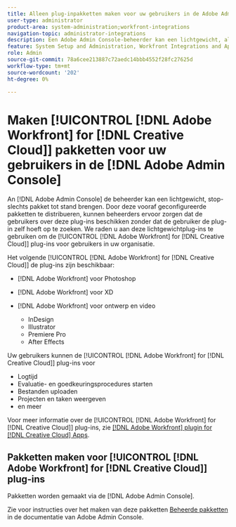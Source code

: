 ```yaml
---
title: Alleen plug-inpakketten maken voor uw gebruikers in de Adobe Admin Console
user-type: administrator
product-area: system-administration;workfront-integrations
navigation-topic: administrator-integrations
description: Een Adobe Admin Console-beheerder kan een lichtgewicht, alleen-insteekmodule pakket maken. Door deze vooraf geconfigureerde pakketten te distribueren, kunnen beheerders ervoor zorgen dat de gebruikers over deze plug-ins beschikken zonder dat de gebruiker de plug-in zelf hoeft op te zoeken. We raden u aan deze lichtgewichtplug-ins te gebruiken om de Adobe Workfront for Creative Cloud-plug-ins te distribueren aan gebruikers in uw organisatie.
feature: System Setup and Administration, Workfront Integrations and Apps
role: Admin
source-git-commit: 78a6cee213887c72aedc14bbb4552f28fc27625d
workflow-type: tm+mt
source-wordcount: '202'
ht-degree: 0%

---
```


# Maken [!UICONTROL [!DNL Adobe Workfront] for [!DNL Creative Cloud]] pakketten voor uw gebruikers in de [!DNL Adobe Admin Console]

An [!DNL Adobe Admin Console] de beheerder kan een lichtgewicht, stop-slechts pakket tot stand brengen. Door deze vooraf geconfigureerde pakketten te distribueren, kunnen beheerders ervoor zorgen dat de gebruikers over deze plug-ins beschikken zonder dat de gebruiker de plug-in zelf hoeft op te zoeken. We raden u aan deze lichtgewichtplug-ins te gebruiken om de [!UICONTROL [!DNL Adobe Workfront] for [!DNL Creative Cloud]] plug-ins voor gebruikers in uw organisatie.

Het volgende [!UICONTROL [!DNL Adobe Workfront] for [!DNL Creative Cloud]] de plug-ins zijn beschikbaar:

* [!DNL Adobe Workfront] voor Photoshop
* [!DNL Adobe Workfront] voor XD
* [!DNL Adobe Workfront] voor ontwerp en video

   * InDesign
   * Illustrator
   * Premiere Pro
   * After Effects

Uw gebruikers kunnen de [!UICONTROL [!DNL Adobe Workfront] for [!DNL Creative Cloud]] plug-ins voor

* Logtijd
* Evaluatie- en goedkeuringsprocedures starten
* Bestanden uploaden
* Projecten en taken weergeven
* en meer

Voor meer informatie over de [!UICONTROL [!DNL Adobe Workfront] for [!DNL Creative Cloud]] plug-ins, zie [[!DNL Adobe Workfront] plugin for [!DNL Creative Cloud] Apps](/help/quicksilver/workfront-integrations-and-apps/adobe-workfront-for-creative-cloud/wf-adobe-cc.md).

## Pakketten maken voor [!UICONTROL [!DNL Adobe Workfront] for [!DNL Creative Cloud]] plug-ins

Pakketten worden gemaakt via de [!DNL Adobe Admin Console].

Zie voor instructies over het maken van deze pakketten [Beheerde pakketten](https://helpx.adobe.com/enterprise/using/create-nul-packages.html#managed-packages) in de documentatie van Adobe Admin Console.

